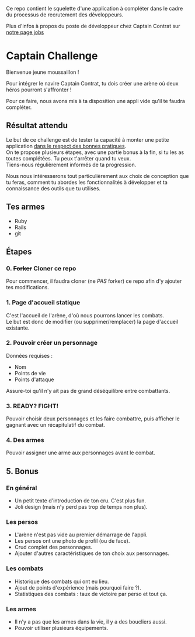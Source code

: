 Ce repo contient le squelette d'une application à compléter dans le cadre du processus de recrutement des développeurs.

Plus d'infos à propos du poste de développeur chez Captain Contrat sur [notre page jobs](https://jobs.captaincontrat.com/)

# Captain Challenge

Bienvenue jeune moussaillon !

Pour intégrer le navire Captain Contrat, tu dois créer une arène où deux héros pourront s'affronter !

Pour ce faire, nous avons mis à ta disposition une appli vide qu'il te faudra compléter.

## Résultat attendu

Le but de ce challenge est de tester ta capacité à monter une petite application [dans le respect des bonnes pratiques](https://medium.com/captain-contrat-tech).  
On te propose plusieurs étapes, avec une partie bonus à la fin, si tu les as toutes complétées. Tu peux t'arrêter quand tu veux.  
Tiens-nous régulièrement informés de ta progression.

Nous nous intéresserons tout particulièrement aux choix de conception que tu feras, comment tu abordes les fonctionnalités à développer et ta connaissance des outils que tu utilises.

## Tes armes

- Ruby
- Rails
- git

## Étapes

### 0. ~~Forker~~ Cloner ce repo

Pour commencer, il faudra cloner (ne *PAS* forker) ce repo afin d'y ajouter tes modifications.

### 1. Page d'accueil statique

C'est l'accueil de l'arène, d'où nous pourrons lancer les combats.  
Le but est donc de modifier (ou supprimer/remplacer) la page d'accueil existante.

### 2. Pouvoir créer un personnage

Données requises :

- Nom
- Points de vie
- Points d'attaque

Assure-toi qu'il n'y ait pas de grand déséquilibre entre combattants.  

### 3. READY? FIGHT!

Pouvoir choisir deux personnages et les faire combattre, puis afficher le gagnant avec un récapitulatif du combat.

### 4. Des armes

Pouvoir assigner une arme aux personnages avant le combat.

## 5. Bonus

### En général
- Un petit texte d'introduction de ton cru. C'est plus fun.
- Joli design (mais n'y perd pas trop de temps non plus).

### Les persos
- L'arène n'est pas vide au premier démarrage de l'appli.
- Les persos ont une photo de profil (ou de face).
- Crud complet des personnages.
- Ajouter d'autres caractéristiques de ton choix aux personnages.

### Les combats
- Historique des combats qui ont eu lieu.
- Ajout de points d'expérience (mais pourquoi faire ?).
- Statistiques des combats : taux de victoire par perso et tout ça.

### Les armes
- Il n'y a pas que les armes dans la vie, il y a des boucliers aussi.
- Pouvoir utiliser plusieurs équipements.
